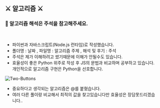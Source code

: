 ## ⚔ 알고리즘 ⚔

### 📍 알고리즘 해석은 주석을 참고해주세요.

<br>

- 파이썬과 자바스크립트(Node.js 런타임)로 작성했습니다.
- 폴더명 : 날짜 , 파일명 : 알고리즘 주제 , 해석 및 후기 : 주석
- 주석은 제가 이해하려고 썼기때문에 이해가 안될수도 있습니다.
- 효율성이 좋은 Python 위주로 작성 후 JS의 문법과 비교하며 공부하고 있습니다. 개인적으로 알고리즘 구현은 Python을 선호합니다.

![Two-Buttons](https://user-images.githubusercontent.com/74864925/122824039-11bb5700-d31b-11eb-9142-168b56ee974a.png)

- 중요하다고 생각되는 알고리즘은 @를 붙혔습니다.
- 여러 다른 풀이랑 비교해서 최적의 값을 찾고있습니다만 효율성은 장담못드리겠습니다..

<br>
<br>
